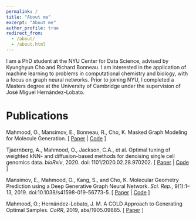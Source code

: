```yaml
---  
permalink: /
title: "About me"
excerpt: "About me"
author_profile: true
redirect_from: 
  - /about/
  - /about.html
---
```


I am a PhD student at the NYU Center for Data Science, advised by Kyunghyun Cho and Richard Bonneau.
I am interested in the application of machine learning to problems in computational chemistry and biology,
with a focus on graph neural networks. Prior to joining NYU, I completed a Masters degree at the University of Cambridge under the supervision of
José Miguel Hernández-Lobato.

# Publications
Mahmood, O., Mansimov, E., Bonneau, R., Cho, K.
Masked Graph Modeling for Molecule Generation. \[ [Paper](https://chemrxiv.org/articles/preprint/Masked_Graph_Modeling_for_Molecule_Generation/13143167) | [Code](https://github.com/nyu-dl/dl4chem-mgm) \]

Tjaernberg, A., Mahmood, O., Jackson, C.A., et al.
Optimal tuning of weighted kNN- and diffusion-based methods for denoising single cell genomics data.
<i>bioRxiv</i>, 2020. doi: 1101/2020.02.28.970202.
\[ [Paper](https://www.biorxiv.org/content/10.1101/2020.02.28.970202v1) | [Code](https://gitlab.com/Xparx/dewakss/-/tree/Tjarnberg2020branch) \]

Mansimov, E., Mahmood, O., Kang, S., and Cho, K.
Molecular Geometry Prediction using a Deep Generative Graph Neural  Network.
<i>Sci. Rep.</i>, 9(1):1–13, 2019. doi:10.1038/s41598-019-56773-5. 
\[ [Paper](https://www.nature.com/articles/s41598-019-56773-5) | [Code](https://github.com/nyu-dl/dl4chem-geometry) \]

Mahmood, O.; Hernández-Lobato, J. M. A COLD Approach to Generating Optimal Samples.
<i>CoRR</i>, 2019, abs/1905.09885. \[ [Paper](https://arxiv.org/abs/1905.09885) \]
